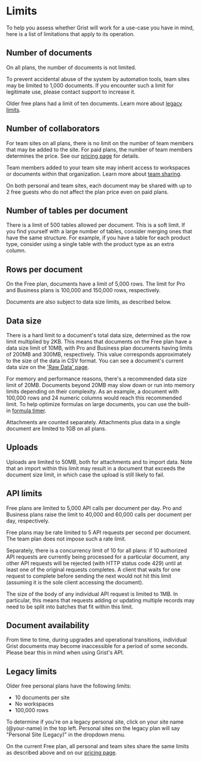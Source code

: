 # Limits

To help you assess whether Grist will work for a use-case you have in
mind, here is a list of limitations that apply to its operation.

## Number of documents

On all plans, the number of documents is not limited.

To prevent accidental abuse of the system by automation
tools, team sites may be limited to 1,000 documents. If you encounter such a limit for legitimate
use, please contact support to increase it.

Older free plans had a limit of ten documents. Learn more about [legacy limits](#legacy-limits).

## Number of collaborators

For team sites on all plans, there is no limit on the number of team members that may be added to the site.  For paid plans, the number of team members determines the price. See our [pricing page](https://www.getgrist.com/pricing) for details.

Team members added to your team site may inherit access to workspaces or documents
within that organization. Learn more about [team
sharing](team-sharing.md).

On both personal and team sites, each document may be shared with up to 2 free guests who do not affect the plan price even on paid plans.

## Number of tables per document

There is a limit of 500 tables allowed per document.
This is a soft limit. If you find yourself with a large number of
tables, consider merging ones that have the same structure.  For
example, if you have a table for each product type, consider using a single
table with the product type as an extra column.

## Rows per document

On the Free plan, documents have a limit of 5,000 rows. The limit for Pro and Business plans is 100,000 and 150,000 rows, respectively.

Documents are also subject to data size limits, as described below.

## Data size

There is a hard limit to a document's total data size, determined as the row limit multiplied by 2KB. This means that documents on the Free plan have a data size limit of 10MB, with Pro and Business plan documents having limits of 200MB and 300MB, respectively. This value corresponds approximately to the size of the data in CSV format. You can see a document's current data size on the ['Raw Data' page](https://support.getgrist.com/raw-data/#usage).

For memory and performance reasons, there's a recommended data size limit of 20MB. Documents beyond 20MB may slow down or run into memory limits depending on their complexity. As an example, a document with 100,000 rows and 24 numeric columns would reach this recommended limit. To help optimize formulas on large documents, you can use the built-in [formula timer](https://support.getgrist.com/formula-timer/).

Attachments are counted separately. Attachments plus data in a single document are limited to 1GB on all plans.

## Uploads

Uploads are limited to 50MB, both for attachments and to import data. Note that an import within
this limit may result in a document that exceeds the document size limit, in which case the upload
is still likely to fail.

## API limits

Free plans are limited to 5,000 API calls per document per day. Pro and Business plans raise the limit to 40,000 and 60,000 calls per document per day, respectively.

Free plans may be rate limited to 5 API requests per second per document. The team plan does not impose
such a rate limit.

Separately, there is a concurrency limit of 10 for all plans: if 10 authorized API requests are
currently being processed for a particular document, any other API requests will be rejected (with
HTTP status code 429) until at least one of the original requests completes.  A client that waits
for one request to complete before sending the next would not hit this limit (assuming it is the
sole client accessing the document).

The size of the body of any individual API request is limited to 1MB. In particular, this means
that requests adding or updating multiple records may need to be split into batches that fit
within this limit.

## Document availability

From time to time, during upgrades and operational transitions,
individual Grist documents may become inaccessible for a period of
some seconds. Please bear this in mind when using Grist's API.

## Legacy limits

Older free personal plans have the following limits:

* 10 documents per site
* No workspaces
* 100,000 rows

To determine if you're on a legacy personal site, click on your site name (@your-name) in the top left. Personal sites on the legacy plan will say "Personal Site (Legacy)" in the dropdown menu.

On the current Free plan, all personal and team sites share the same limits as described above and on our [pricing page](https://www.getgrist.com/pricing).

